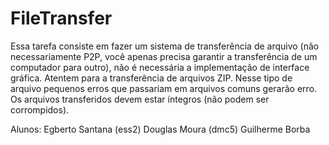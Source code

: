 # FileTransfer

Essa tarefa consiste em fazer um sistema de transferência de arquivo (não necessariamente P2P, você apenas precisa garantir a transferência de um computador para outro), não é necessária a implementação de interface gráfica. Atentem para a transferência de arquivos ZIP. Nesse tipo de arquivo pequenos erros que passariam em arquivos comuns gerarão erro. Os arquivos transferidos devem estar íntegros (não podem ser corrompidos).


Alunos:
Egberto Santana (ess2)
Douglas Moura (dmc5)
Guilherme Borba
